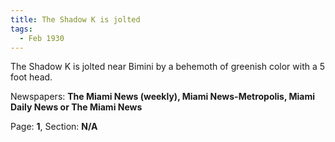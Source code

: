 ```yaml
---  
title: The Shadow K is jolted  
tags:  
  - Feb 1930  
---  
```

  
The Shadow K is jolted near Bimini by a behemoth of greenish color with a 5 foot head.  
  
Newspapers: **The Miami News (weekly), Miami News-Metropolis, Miami Daily News or The Miami News**  
  
Page: **1**, Section: **N/A** 
